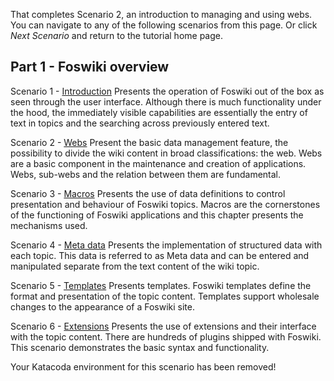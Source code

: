 That completes Scenario 2, an introduction to managing and using webs.
You can navigate to any of the following scenarios from this page. Or click _Next Scenario_ and return to the tutorial home page.

## Part 1 - Foswiki overview

Scenario 1 - [Introduction](https://www.katacoda.com/bramvanoosterhout/courses/foswiki/introduction)
Presents the operation of Foswiki out of the box as seen through the user interface.
Although there is much functionality under the hood, the immediately visible capabilities are essentially the entry of text in topics
and the searching across previously entered text.

Scenario 2 - [Webs](https://www.katacoda.com/bramvanoosterhout/courses/foswiki/webs)
Present the basic data management feature,
the possibility to divide the wiki content in broad classifications: the web. Webs are a basic component in the maintenance and creation of applications.
Webs, sub-webs and the relation between them are fundamental.

Scenario 3 - [Macros](https://www.katacoda.com/bramvanoosterhout/courses/foswiki/macros)
Presents the use of data definitions to control presentation and behaviour of Foswiki topics.
Macros are the cornerstones of the functioning of Foswiki applications and this chapter presents the mechanisms used.

Scenario 4 - [Meta data](https://www.katacoda.com/bramvanoosterhout/courses/foswiki/meta)
Presents the implementation of structured data with each topic. This data is referred to as Meta data
and can be entered and manipulated separate from the text content of the wiki topic.

Scenario 5 - [Templates](https://www.katacoda.com/bramvanoosterhout/courses/foswiki/templates) 
Presents templates. Foswiki templates define the format and presentation of the topic content.
Templates support wholesale changes to the appearance of a Foswiki site.

Scenario 6 - [Extensions](https://www.katacoda.com/bramvanoosterhout/courses/foswiki/extensions) 
Presents the use of extensions and their interface with the topic content. There are hundreds of plugins shipped with Foswiki.
This scenario demonstrates the basic syntax and functionality.

Your Katacoda environment for this scenario has been removed!